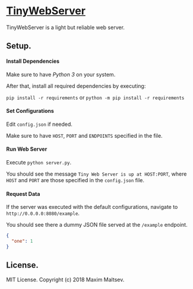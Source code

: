 # [TinyWebServer](https://github.com/mmaltsev/TinyWebServer)

TinyWebServer is a light but reliable web server.

## Setup.

#### Install Dependencies
Make sure to have *Python 3* on your system.

After that, install all required dependencies by executing:

`pip install -r requirements` or `python -m pip install -r requirements`

#### Set Configurations
Edit `config.json` if needed.

Make sure to have `HOST`, `PORT` and `ENDPOINTS` specified in the file.

#### Run Web Server
Execute `python server.py`.

You should see the message `Tiny Web Server is up at HOST:PORT`, where `HOST` and `PORT` are those specified in the `config.json` file.

#### Request Data
If the server was executed with the default configurations, navigate to `http://0.0.0.0:8080/example`.

You should see there a dummy JSON file served at the `/example` endpoint.
```JSON
{
  "one": 1
}
```

## License.
MIT License. Copyright (c) 2018 Maxim Maltsev.